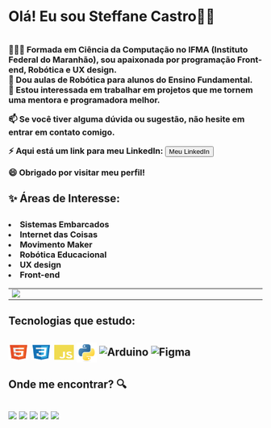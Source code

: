 ### <h1> Olá! Eu sou Steffane Castro👋🏽<h1/>
<h3> 
👩🏽‍💻 Formada em Ciência da Computação no IFMA (Instituto Federal do Maranhão), sou apaixonada por programação Front-end, Robótica e UX design. <br>
📖 Dou aulas de Robótica para alunos do Ensino Fundamental. <br>
🔭 Estou interessada em trabalhar em projetos que me tornem uma mentora e programadora melhor. <br>

📫 Se você tiver alguma dúvida ou sugestão, não hesite em entrar em contato comigo. <br>

⚡ Aqui está um link para meu LinkedIn: <a href='https://www.linkedin.com/in/steffane-de-oliveira-castro-6908a8192/'><button>Meu LinkedIn</button></a> <br>

😄 Obrigado por visitar meu perfil!
<h3/>

<h2>✨ Áreas de Interesse: <h2/>
  <h3>
    <li>Sistemas Embarcados</li>
    <li>Internet das Coisas</li>
    <li>Movimento Maker</li>
    <li>Robótica Educacional</li>
    <li>UX design</li>
    <li>Front-end</li>
  </h3>
  <center>
<table>
    <tr>
        <td><img width="495px" align="left" src="https://github-readme-stats.vercel.app/api/top-langs/?username=SteffaneCastro&hide=html&layout=compact&theme=tokyonight&show_icons=true" /></td>
        <td><img width="495px" align="left" src="https://github-readme-stats.vercel.app/api?username=SteffaneCastro&theme=tokyonight&show_icons=true"/></td>
    </tr>   
</table>
</center>   
<h2>Tecnologias que estudo: <h2/>
<div>
  <img align="center" alt="Rafa-HTML" height="30" width="40" src="https://raw.githubusercontent.com/devicons/devicon/master/icons/html5/html5-original.svg">
  <img align="center" alt="Rafa-CSS" height="30" width="40" src="https://raw.githubusercontent.com/devicons/devicon/master/icons/css3/css3-original.svg">
  <img align="center" alt="Rafa-Js" height="30" width="40" src="https://raw.githubusercontent.com/devicons/devicon/master/icons/javascript/javascript-plain.svg">
  <img align="center" alt="Rafa-Python" height="40" width="40" src="https://raw.githubusercontent.com/devicons/devicon/master/icons/python/python-original.svg">
  <img align="center" alt="Arduino" height="40" width="40" src="https://brandslogos.com/wp-content/uploads/images/large/arduino-logo-1.png">
  <img align="center" alt="Figma" height="40" width="40" src="https://upload.wikimedia.org/wikipedia/commons/3/33/Figma-logo.svg">
</div>
  
<h2>Onde me encontrar? 🔍<h2>
<div> 
  <a href = "mailto:steffane.castro@gmail.com"><img src="https://img.shields.io/badge/-Gmail-%23333?style=for-the-badge&logo=gmail&logoColor=white" target="_blank"></a>
  <a href="https://www.linkedin.com/in/steffane-de-oliveira-castro-6908a8192/" target="_blank"><img src="https://img.shields.io/badge/-LinkedIn-%230077B5?style=for-the-badge&logo=linkedin&logoColor=white" target="_blank"></a>
  <a href="https://www.instagram.com/steffane.cass/" target="_blank"><img src="https://img.shields.io/badge/-Instagram-%23E4405F?style=for-the-badge&logo=instagram&logoColor=white" target="_blank"></a>
  <a href = "https://www.tiktok.com/@steffane.cass?is_from_webapp=1&sender_device=pc"><img src="https://img.shields.io/badge/-TikTok-%23333?style=for-the-badge&logo=TikTok&logoColor=white" target="_blank"></a>
  <a href="https://www.youtube.com/@duotechtalk" target="_blank"><img src="https://img.shields.io/badge/-YouTube-%23E4401F?style=for-the-badge&logo=YouTube&logoColor=white" target="_blank"></a>
</div>
